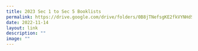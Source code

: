 ```yaml
---
title: 2023 Sec 1 to Sec 5 Booklists
permalink: https://drive.google.com/drive/folders/0B8jTNefsgKE2fkVYNHdSVlJoSkpSN3QyZEU3LURycnNPamVxakNOQk1teXYyOF9ON0VGVW8?resourcekey=0-rZiLxJE1VZ5M6-KBQepGzQ/
date: 2022-11-14
layout: link
description: ""
image: ""
---
```




